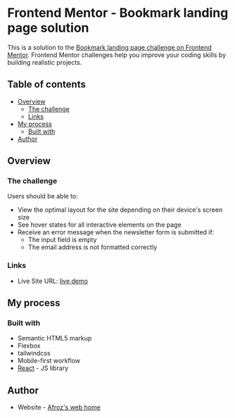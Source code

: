 # Frontend Mentor - Bookmark landing page solution

This is a solution to the [Bookmark landing page challenge on Frontend Mentor](https://www.frontendmentor.io/challenges/bookmark-landing-page-5d0b588a9edda32581d29158). Frontend Mentor challenges help you improve your coding skills by building realistic projects.

## Table of contents

- [Overview](#overview)
  - [The challenge](#the-challenge)
  - [Links](#links)
- [My process](#my-process)
  - [Built with](#built-with)
- [Author](#author)

## Overview

### The challenge

Users should be able to:

- View the optimal layout for the site depending on their device's screen size
- See hover states for all interactive elements on the page
- Receive an error message when the newsletter form is submitted if:
  - The input field is empty
  - The email address is not formatted correctly

### Links

- Live Site URL: [live demo](https://zkindest.github.io/fe-c7-bookmark-landing-page)

## My process

### Built with

- Semantic HTML5 markup
- Flexbox
- tailwindcss
- Mobile-first workflow
- [React](https://reactjs.org/) - JS library

## Author

- Website - [Afroz's web home](https://zkindest.github.io/)

